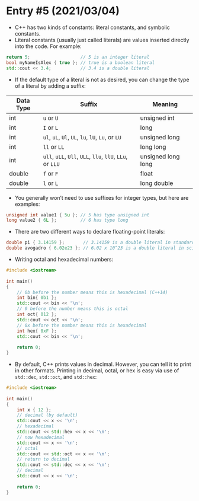 # Entry #5 (2021/03/04)

- C++ has two kinds of constants: literal constants, and symbolic constants.
- Literal constants (usually just called literals) are values inserted directly
  into the code. For example:

```cpp
return 5;                   // 5 is an integer literal
bool myNameIsAlex { true }; // true is a boolean literal
std::cout << 3.4;           // 3.4 is a double literal
```

- If the default type of a literal is not as desired, you can change the type of
  a literal by adding a suffix:

| Data Type | Suffix     | Meaning                                                           |
|-----------|-----------------------------------------------------------|--------------------|
| int       | `u` or `U`                                                | unsigned int       |
| int       | `I` or `L`                                                | long               |
| int       | `ul`, `uL`, `Ul`, `UL`, `lu`, `lU`, `Lu`, or `LU`         | unsigned long      |
| int       | `ll` or `LL`                                              | long long          |
| int       | `ull`, `uLL`, `Ull`, `ULL`, `llu`, `llU`, `LLu`, or `LLU` | unsigned long long |
| double    | `f` or `F`                                                | float              |
| double    | `l` or `L`                                                |  long double       |

- You generally won’t need to use suffixes for integer types, but here are examples:

```cpp
unsigned int value1 { 5u }; // 5 has type unsigned int
long value2 { 6L };         // 6 has type long
```

- There are two different ways to declare floating-point literals:

```cpp
double pi { 3.14159 };       // 3.14159 is a double literal in standard notation
double avogadro { 6.02e23 }; // 6.02 x 10^23 is a double literal in scientific notation
```

- Writing octal and hexadecimal numbers:

```cpp
#include <iostream>
 
int main()
{
    // 0b before the number means this is hexadecimal (C++14)
    int bin{ 0b1 };
    std::cout << bin << '\n';
    // 0 before the number means this is octal
    int oct{ 012 };
    std::cout << oct << '\n';
    // 0x before the number means this is hexadecimal
    int hex{ 0xF };
    std::cout << bin << '\n';
    
    return 0;
}
```

- By default, C++ prints values in decimal. However, you can tell it to print in
  other formats. Printing in decimal, octal, or hex is easy via use of `std::dec`,
  `std::oct`, and `std::hex`:

```cpp
#include <iostream>
 
int main()
{
    int x { 12 };
    // decimal (by default)
    std::cout << x << '\n';
    // hexadecimal
    std::cout << std::hex << x << '\n'; 
    // now hexadecimal
    std::cout << x << '\n';
    // octal
    std::cout << std::oct << x << '\n';
    // return to decimal
    std::cout << std::dec << x << '\n';
    // decimal
    std::cout << x << '\n';
 
    return 0;
}
```
